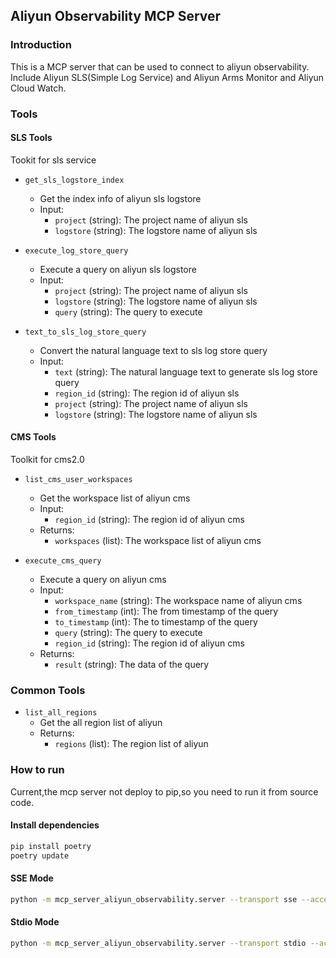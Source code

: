 ## Aliyun Observability MCP Server

### Introduction

This is a MCP server that can be used to connect to aliyun observability. Include Aliyun SLS(Simple Log Service) and Aliyun Arms Monitor and Aliyun Cloud Watch.


### Tools

#### SLS Tools
Tookit for sls service

- `get_sls_logstore_index`
    - Get the index info of aliyun sls logstore
    - Input:
        - `project` (string): The project name of aliyun sls
        - `logstore` (string): The logstore name of aliyun sls

- `execute_log_store_query`
    - Execute a query on aliyun sls logstore
    - Input:
        - `project` (string): The project name of aliyun sls
        - `logstore` (string): The logstore name of aliyun sls
        - `query` (string): The query to execute

- `text_to_sls_log_store_query`
    - Convert the natural language text to sls log store query
    - Input:
        - `text` (string): The natural language text to generate sls log store query
        - `region_id` (string): The region id of aliyun sls
        - `project` (string): The project name of aliyun sls
        - `logstore` (string): The logstore name of aliyun sls

#### CMS Tools
Toolkit for cms2.0

- `list_cms_user_workspaces`
    - Get the workspace list of aliyun cms
    - Input:
        - `region_id` (string): The region id of aliyun cms
    - Returns:
        - `workspaces` (list): The workspace list of aliyun cms

- `execute_cms_query`
    - Execute a query on aliyun cms
    - Input:
        - `workspace_name` (string): The workspace name of aliyun cms
        - `from_timestamp` (int): The from timestamp of the query
        - `to_timestamp` (int): The to timestamp of the query
        - `query` (string): The query to execute
        - `region_id` (string): The region id of aliyun cms
    - Returns:
        - `result` (string): The data of the query


### Common Tools

- `list_all_regions`
    - Get the all region list of aliyun
    - Returns:
        - `regions` (list): The region list of aliyun






### How to run
Current,the mcp server not deploy to pip,so you need to run it from source code.

#### Install dependencies

```bash
pip install poetry
poetry update
```


#### SSE Mode

```bash
python -m mcp_server_aliyun_observability.server --transport sse --access-key-id <your_access_key_id> --access-key-secret <your_access_key_secret> --transport-port <port>
```

#### Stdio Mode

```bash
python -m mcp_server_aliyun_observability.server --transport stdio --access-key-id <your_access_key_id> --access-key-secret <your_access_key_secret>
```


